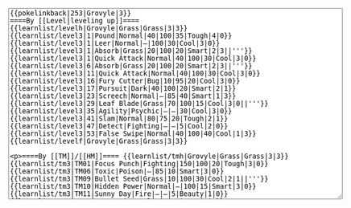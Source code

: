 </p><textarea readonly="" accesskey="," id="wpTextbox1" cols="80" rows="25" style="" class="mw-editfont-monospace" lang="en" dir="ltr" name="wpTextbox1">{{pokelinkback|253|Grovyle|3}}
====By [[Level|leveling up]]====
{{learnlist/levelh|Grovyle|Grass|Grass|3|3}}
{{learnlist/level3|1|Pound|Normal|40|100|35|Tough|4|0}}
{{learnlist/level3|1|Leer|Normal|—|100|30|Cool|3|0}}
{{learnlist/level3|1|Absorb|Grass|20|100|20|Smart|2|3||'''}}
{{learnlist/level3|1|Quick Attack|Normal|40|100|30|Cool|3|0}}
{{learnlist/level3|6|Absorb|Grass|20|100|20|Smart|2|3||'''}}
{{learnlist/level3|11|Quick Attack|Normal|40|100|30|Cool|3|0}}
{{learnlist/level3|16|Fury Cutter|Bug|10|95|20|Cool|3|0}}
{{learnlist/level3|17|Pursuit|Dark|40|100|20|Smart|2|1}}
{{learnlist/level3|23|Screech|Normal|—|85|40|Smart|1|3}}
{{learnlist/level3|29|Leaf Blade|Grass|70|100|15|Cool|3|0||'''}}
{{learnlist/level3|35|Agility|Psychic|—|—|30|Cool|3|0}}
{{learnlist/level3|41|Slam|Normal|80|75|20|Tough|2|1}}
{{learnlist/level3|47|Detect|Fighting|—|—|5|Cool|2|0}}
{{learnlist/level3|53|False Swipe|Normal|40|100|40|Cool|1|3}}
{{learnlist/levelf|Grovyle|Grass|Grass|3|3}}

====By [[TM]]/[[HM]]====
{{learnlist/tmh|Grovyle|Grass|Grass|3|3}}
{{learnlist/tm3|TM01|Focus Punch|Fighting|150|100|20|Tough|3|0}}
{{learnlist/tm3|TM06|Toxic|Poison|—|85|10|Smart|3|0}}
{{learnlist/tm3|TM09|Bullet Seed|Grass|10|100|30|Cool|2|1||'''}}
{{learnlist/tm3|TM10|Hidden Power|Normal|—|100|15|Smart|3|0}}
{{learnlist/tm3|TM11|Sunny Day|Fire|—|—|5|Beauty|1|0}}
{{learnlist/tm3|TM17|Protect|Normal|—|—|10|Cute|1|0}}
{{learnlist/tm3|TM19|Giga Drain|Grass|60|100|5|Smart|2|1||'''}}
{{learnlist/tm3|TM20|Safeguard|Normal|—|—|25|Beauty|1|0}}
{{learnlist/tm3|TM21|Frustration|Normal|—|100|20|Cute|1|0}}
{{learnlist/tm3|TM22|SolarBeam|Grass|120|100|10|Cool|4|0||'''}}
{{learnlist/tm3|TM23|Iron Tail|Steel|100|75|15|Cool|1|4}}
{{learnlist/tm3|TM27|Return|Normal|—|100|20|Cute|1|0}}
{{learnlist/tm3|TM28|Dig|Ground|60|100|10|Smart|1|0}}
{{learnlist/tm3|TM31|Brick Break|Fighting|75|100|15|Cool|1|4}}
{{learnlist/tm3|TM32|Double Team|Normal|—|—|15|Cool|2|0}}
{{learnlist/tm3|TM39|Rock Tomb|Rock|50|80|10|Smart|3|0}}
{{learnlist/tm3|TM40|Aerial Ace|Flying|60|—|20|Cool|2|0}}
{{learnlist/tm3|TM42|Facade|Normal|70|100|20|Cute|2|0}}
{{learnlist/tm3|TM43|Secret Power|Normal|70|100|20|Smart|1|0}}
{{learnlist/tm3|TM44|Rest|Psychic|—|—|10|Cute|2|0}}
{{learnlist/tm3|TM45|Attract|Normal|—|100|15|Cute|2|0}}
{{learnlist/tm3|HM01|Cut|Normal|50|95|30|Cool|2|1}}
{{learnlist/tm3|HM04|Strength|Normal|80|100|15|Tough|2|1}}
{{learnlist/tm3|HM05|Flash|Normal|—|70|20|Beauty|3|0}}
{{learnlist/tm3|HM06|Rock Smash|Fighting|20|100|15|Tough|1|0}}
{{learnlist/tmf|Grovyle|Grass|Grass|3|3}}

====By {{pkmn|breeding}}====
{{learnlist/breedh|Grovyle|Grass|Grass|3|3}}
{{learnlist/breed3|{{MSP/3|246|Larvitar}}{{MSP/3|247|Pupitar}}{{MSP/3|248|Tyranitar}}{{MSP/3|336|Seviper}}{{MSP/3|371|Bagon}}{{MSP/3|372|Shelgon}}&lt;br>{{MSP/3|373|Salamence}}|Crunch|Dark|80|100|15|Tough|1|4}}
{{learnlist/breed3|{{MSP/3|111|Rhyhorn}}{{MSP/3|112|Rhydon}}|Crush Claw|Normal|75|95|10|Cool|1|4|*}}
{{learnlist/breed3|{{MSP/3|334|Altaria}}{{MSP/3|371|Bagon}}{{MSP/3|372|Shelgon}}{{MSP/3|373|Salamence}}|DragonBreath|Dragon|60|100|20|Cool|1|3}}
{{learnlist/breed3|{{MSP/3|258|Mudkip}}{{MSP/3|259|Marshtomp}}{{MSP/3|260|Swampert}}|Endeavor|Normal|—|100|5|Tough|2|0}}
{{learnlist/breed3|{{MSP/3|001|Bulbasaur}}{{MSP/3|002|Ivysaur}}{{MSP/3|003|Venusaur}}|Leech Seed|Grass|—|90|10|Smart|2|2}}
{{learnlist/breed3|{{MSP/3|258|Mudkip}}{{MSP/3|259|Marshtomp}}{{MSP/3|260|Swampert}}|Mud Sport|Ground|—|—|15|Cute|4|0}}
{{learnlist/breedf|Grovyle|Grass|Grass|3|3}}

====By [[Move Tutor|tutoring]]====
{{learnlist/tutorh|Grovyle|Grass|Grass|3|3}}
{{learnlist/tutor3|Body Slam|Normal|85|100|15|Tough|1|4|||yes|yes|yes}}
{{learnlist/tutor3|Counter|Fighting|—|100|20|Tough|2|0|||yes|yes|no}}
{{learnlist/tutor3|Double-Edge|Normal|120|100|15|Tough|6|0|||yes|yes|yes}}
{{learnlist/tutor3|DynamicPunch|Fighting|100|50|5|Cool|2|1|||no|yes|no}}
{{learnlist/tutor3|Endure|Normal|—|—|10|Tough|2|0|||no|yes|no}}
{{learnlist/tutor3|Fury Cutter|Bug|10|95|20|Cool|3|0|||no|yes|no}}
{{learnlist/tutor3|Mega Kick|Normal|120|75|5|Cool|4|0|||yes|yes|no}}
{{learnlist/tutor3|Mega Punch|Normal|80|85|20|Tough|4|0|||yes|yes|no}}
{{learnlist/tutor3|Mimic|Normal|—|—|10|Cute|1|0|||yes|yes|yes}}
{{learnlist/tutor3|Mud-Slap|Ground|20|100|10|Cute|2|1|||no|yes|no}}
{{learnlist/tutor3|Seismic Toss|Fighting|—|100|20|Tough|2|1|||yes|yes|yes}}
{{learnlist/tutor3|Sleep Talk|Normal|—|—|10|Cute|3|0|||no|yes|no}}
{{learnlist/tutor3|Snore|Normal|40|100|15|Cute|4|0|||no|yes|no}}
{{learnlist/tutor3|Substitute|Normal|—|—|10|Smart|2|0|||yes|yes|yes}}
{{learnlist/tutor3|Swagger|Normal|—|90|15|Cute|2|0|||no|yes|yes}}
{{learnlist/tutor3|Swift|Normal|60|—|20|Cool|2|0|||no|yes|no}}
{{learnlist/tutor3|Swords Dance|Normal|—|—|30|Beauty|1|0|||yes|yes|no}}
{{learnlist/tutor3|ThunderPunch|Electric|75|100|15|Cool|4|0|||no|yes|no}}
{{learnlist/tutorf|Grovyle|Grass|Grass|3|3}}

====By a prior [[evolution]]====
{{Learnlist/prevoh|Grovyle|Grass|Grass|3|3}}
{{Learnlist/prevo3|252|Treecko|||||Mega Drain|Grass|40|100|10|Smart|1|4|'''}}
{{Learnlist/prevo3|252|Treecko|||||Giga Drain|Grass|60|100|5|Smart|2|1|'''}}
{{Learnlist/prevof|Grovyle|Grass|Grass|3|3}}

[[it:Grovyle/Mosse apprese in terza generazione]]
[[zh:森林蜥蜴/第三世代招式表]]

